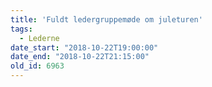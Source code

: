 ```yaml
---
title: 'Fuldt ledergruppemøde om juleturen'
tags:
  - Lederne
date_start: "2018-10-22T19:00:00"
date_end: "2018-10-22T21:15:00"
old_id: 6963
---
```

